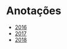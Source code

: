 # Anotações 
   
* [2016](years/2016.md) 
* [2017](years/2017.md)        
* [2018](years/2018.md)     
     
  
     
 
 
 
